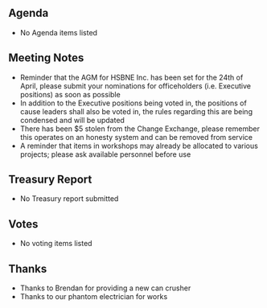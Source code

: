 ﻿---
layout: meeting
description: General Business
date: 2018-04-10
time:
  open: '2005'
  close: '2013'
members:
  - Michael King
  - Blair Calderara
  - Peter Davis
  - Scott Wilson
  - Mike Ando
  - Nathan Beveridge
  - Timothy Reichle
  - Ian Haly
  - Lucas Oldfield
  - Ian Redmond
  - Lincoln Phillips
  - Joshua Hogendorn
  - Meka Beecham
  - Craig Rea
author: Michael King
signed: Brendan Halliday
---

## Agenda
- No Agenda items listed

## Meeting Notes
- Reminder that the AGM for HSBNE Inc. has been set for the 24th of April, please submit your nominations for officeholders (i.e. Executive positions) as soon as possible 
- In addition to the Executive positions being voted in, the positions of cause leaders shall also be voted in, the rules regarding this are being condensed and will be updated
- There has been $5 stolen from the Change Exchange, please remember this operates on an honesty system and can be removed from service
- A reminder that items in workshops may already be allocated to various projects; please ask available personnel before use

## Treasury Report
- No Treasury report submitted

## Votes
- No voting items listed

## Thanks
- Thanks to Brendan for providing a new can crusher
- Thanks to our phantom electrician for works